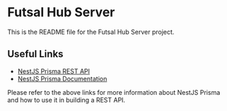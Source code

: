 # Futsal Hub Server

This is the README file for the Futsal Hub Server project.

## Useful Links

- [NestJS Prisma REST API](https://www.prisma.io/blog/nestjs-prisma-rest-api-7D056s1BmOL0)
- [NestJS Prisma Documentation](https://nestjs-prisma.dev/)

Please refer to the above links for more information about NestJS Prisma and how to use it in building a REST API.
